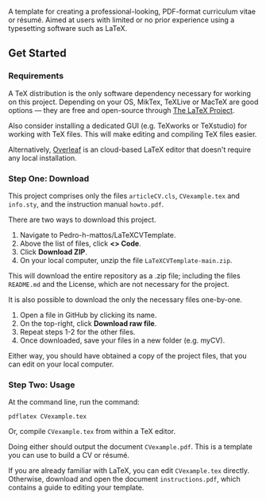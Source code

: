 A template for creating a professional-looking, PDF-format curriculum vitae or résumé. Aimed at users with limited or no prior experience using a typesetting software such as LaTeX.

## Get Started

### Requirements

A TeX distribution is the only software dependency necessary for working on this project. Depending on your OS, MikTex, TeXLive or MacTeX are good options &mdash; they are free and open-source through [The LaTeX Project](https://www.latex-project.org/get/).

Also consider installing a dedicated GUI (e.g. TeXworks or TeXstudio) for working with TeX files. This will make editing and compiling TeX files easier.

Alternatively, [Overleaf](https://www.overleaf.com/) is an cloud-based LaTeX editor that doesn't require any local installation.

### Step One: Download
This project comprises only the files `articleCV.cls`, `CVexample.tex` and `info.sty`, and the instruction manual `howto.pdf`.

There are two ways to download this project.

1. Navigate to Pedro-h-mattos/LaTeXCVTemplate.
2. Above the list of files, click **<> Code**.
3. Click **Download ZIP**.
4. On your local computer, unzip the file `LaTeXCVTemplate-main.zip`.

This will download the entire repository as a .zip file; including the files `README.md` and the License, which are not necessary for the project.

It is also possible to download the only the necessary files one-by-one.

1. Open a file in GitHub by clicking its name.
2. On the top-right, click **Download raw file**.
4. Repeat steps 1-2 for the other files.
3. Once downloaded, save your files in a new folder (e.g. myCV).

Either way, you should have obtained a copy of the project files, that you can edit on your local computer. 

### Step Two: Usage 
At the command line, run the command: 

```
pdflatex CVexample.tex
```

Or, compile `CVexample.tex` from within a TeX editor. 

Doing either should output the document `CVexample.pdf`. This is a template you can use to build a CV or résumé.

If you are already familiar with LaTeX, you can edit `CVexample.tex` directly. Otherwise, download and open the document `instructions.pdf`, which contains a guide to editing your template. 